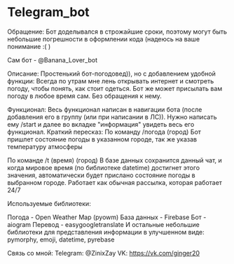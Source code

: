 # Telegram_bot
Обращение:
Бот доделывался в строжайшие сроки, поэтому могут быть небольшие погрешности в оформлении кода (надеюсь на ваше понимание :( )

Сам бот -  @Banana_Lover_bot

Описание:
Простенький бот-погодовед)), но с добавлением удобной функции:
Всегда по утрам мне лень открывать интернет и смотреть погоду, чтобы понять, как стоит одеться. Бот же может присылать вам погоду в любое время сам. Без обращения к нему.



Функционал:
Весь функционал написан в навигации бота (после добавления его в группу (или при написании в ЛС)). Нужно написать ему /start и далее во вкладке "информация" увидеть весь его функционал.
Краткий пересказ:
По команду /погода (город) Бот пришлет состояние погоды в указанном городе, так же указав температуру атмосферы

По команде /t (время) (город) В базе данных сохранится данный чат, и когда мировое время (по библиотеке datetime) достигнет этого значения, автоматически будет прислано состояние погоды в выбранном городе. Работает как обычная рассылка, которая работает 24/7


Используемые библиотеки:

Погода - Open Weather Map (pyowm)
База данных - Firebase
Бот - aiogram
Перевод - easygoogletranslate
И остальные небольшие библиотеки для представления информации в улучшенном виде:
pymorphy, emoji, datetime, pyrebase


Связь со мной:
Telegram: @ZinixZay
VK: https://vk.com/ginger20

